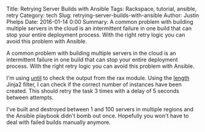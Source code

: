 Title: Retrying Server Builds with Ansible
Tags: Rackspace, tutorial, ansible, retry
Category: tech
Slug: retrying-server-builds-with-ansible
Author: Justin Phelps
Date: 2016-01-14 0:00
Summary: A common problem with building multiple servers in the cloud is an intermittent failure in one build that can stop your entire deployment process. With the right retry logic you can avoid this problem with Ansible.

A common problem with building multiple servers in the cloud is an intermittent failure in one build that can stop your entire deployment process. With the right retry logic you can avoid this problem with Ansible.

<script src="https://gist.github.com/Linuturk/2771d55e6304dbc14824.js"></script>

I'm using [until](http://docs.ansible.com/ansible/playbooks_loops.html#do-until-loops) to check the output from the rax module. Using the [length](http://jinja.pocoo.org/docs/dev/templates/#length) Jinja2 filter, I can check if the correct number of instances have been created. This should retry the task 3 times with a delay of 5 seconds between attempts.

I've built and destroyed between 1 and 100 servers in multiple regions and the Ansible playbook didn't bomb out once. Hopefully you won't have to deal with failed builds manually anymore.
